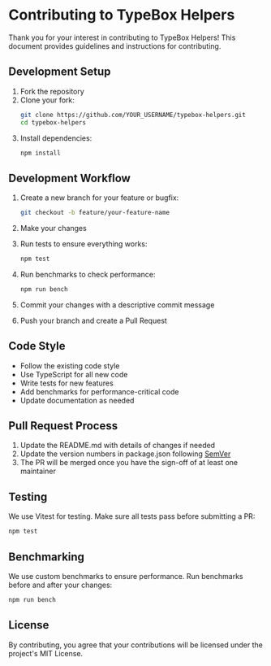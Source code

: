 # Contributing to TypeBox Helpers

Thank you for your interest in contributing to TypeBox Helpers! This document provides guidelines and instructions for contributing.

## Development Setup

1. Fork the repository
2. Clone your fork:
   ```bash
   git clone https://github.com/YOUR_USERNAME/typebox-helpers.git
   cd typebox-helpers
   ```
3. Install dependencies:
   ```bash
   npm install
   ```

## Development Workflow

1. Create a new branch for your feature or bugfix:
   ```bash
   git checkout -b feature/your-feature-name
   ```

2. Make your changes

3. Run tests to ensure everything works:
   ```bash
   npm test
   ```

4. Run benchmarks to check performance:
   ```bash
   npm run bench
   ```

5. Commit your changes with a descriptive commit message

6. Push your branch and create a Pull Request

## Code Style

- Follow the existing code style
- Use TypeScript for all new code
- Write tests for new features
- Add benchmarks for performance-critical code
- Update documentation as needed

## Pull Request Process

1. Update the README.md with details of changes if needed
2. Update the version numbers in package.json following [SemVer](https://semver.org/)
3. The PR will be merged once you have the sign-off of at least one maintainer

## Testing

We use Vitest for testing. Make sure all tests pass before submitting a PR:

```bash
npm test
```

## Benchmarking

We use custom benchmarks to ensure performance. Run benchmarks before and after your changes:

```bash
npm run bench
```

## License

By contributing, you agree that your contributions will be licensed under the project's MIT License.
